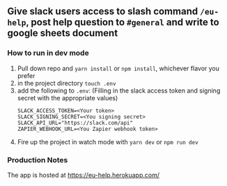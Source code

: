 ## Give slack users access to slash command `/eu-help`, post help question to `#general` and write to google sheets document

### How to run in dev mode

1. Pull down repo and `yarn install` or `npm install`, whichever flavor you prefer
2. in the project directory `touch .env`
3. add the following to `.env`: (Filling in the slack access token and signing secret with the appropriate values)
   ```
   SLACK_ACCESS_TOKEN=<Your token>
   SLACK_SIGNING_SECRET=<You signing secret>
   SLACK_API_URL="https://slack.com/api"
   ZAPIER_WEBHOOK_URL=<You Zapier webhook token>
   ```
4. Fire up the project in watch mode with `yarn dev` or `npm run dev`

### Production Notes

The app is hosted at <https://eu-help.herokuapp.com/>
